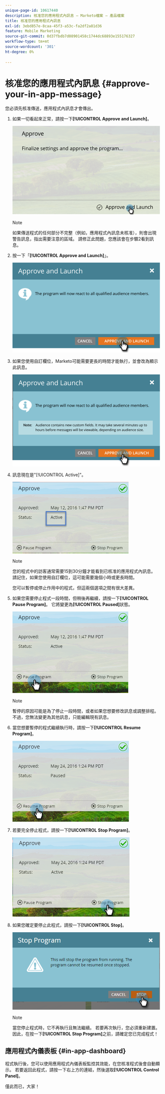 ```yaml
---
unique-page-id: 10617440
description: 核准您的應用程式內訊息 — Marketo檔案 — 產品檔案
title: 核准您的應用程式內訊息
exl-id: 3ebd857e-8caa-45f3-a53c-fa2df2a81d36
feature: Mobile Marketing
source-git-commit: 0d37fbdb7d08901458c1744dc68893e155176327
workflow-type: tm+mt
source-wordcount: '301'
ht-degree: 0%

---
```


# 核准您的應用程式內訊息 {#approve-your-in-app-message}

您必須先核准傳送，應用程式內訊息才會傳出。

1. 如果一切看起來正常，請按一下&#x200B;**[!UICONTROL Approve and Launch]**。

   ![](assets/pasted-image-at-2016-05-31-02-08-pm-281-29.png)

   >[!NOTE]
   >
   >如果傳送程式的任何部分不完整（例如，應用程式內訊息未核准），則會出現警告訊息，指出需要注意的區域。 請修正此問題，您應該會在步驟2看到訊息。

1. 按一下「**[!UICONTROL Approve and Launch]**」。

   ![](assets/pasted-image-at-2016-05-31-02-08-pm.png)

1. 如果您使用自訂欄位，Marketo可能需要更長的時間才能執行，並會改為顯示此訊息。

   ![](assets/pasted-image-at-2016-05-31-02-09-pm.png)

1. 訊息現在是&quot;[!UICONTROL Active]&quot;。

   ![](assets/image2016-5-12-13-3a49-3a5.png)

   >[!NOTE]
   >
   >您的程式中的訪客通常需要15到30分鐘才能看到已核准的應用程式內訊息。 請記住，如果您使用自訂欄位，這可能需要幾個小時或更長時間。

   您可以暫停或停止作用中的程式，但這兩個選項之間有很大差異。

1. 如果您需要停止程式一段時間，但稍後再繼續，請按一下&#x200B;**[!UICONTROL Pause Program]**。 它將變更為&#x200B;**[!UICONTROL Paused]**&#x200B;狀態。

   ![](assets/image2016-5-12-13-3a50-3a26.png)

   >[!NOTE]
   >
   >暫停的原因可能是為了停止一段時間，或者如果您想要修改訊息或調整排程。 不過，您無法變更為其他訊息，只能編輯現有訊息。

1. 當您想要暫停的程式繼續執行時，請按一下&#x200B;**[!UICONTROL Resume Program]**。

   ![](assets/image2016-5-24-13-3a26-3a43.png)

1. 若要完全停止程式，請按一下&#x200B;**[!UICONTROL Stop Program]**。

   ![](assets/image2016-5-24-13-3a29-3a35.png)

1. 如果您確定要停止此程式，請按一下&#x200B;**[!UICONTROL Stop]**。

   ![](assets/image2016-5-24-13-3a31-3a22.png)

   >[!NOTE]
   >
   >當您停止程式時，它不再執行且無法繼續。 若要再次執行，您必須重新建置。 因此，在按一下&#x200B;**[!UICONTROL Stop Program]**&#x200B;之前，請確定您已完成程式！

## 應用程式內儀表板 {#in-app-dashboard}

程式執行後，您可以使用應用程式內儀表板監控其效能，在您核准程式後會自動顯示。 若要返回此程式，請按一下右上方的連結，然後選取&#x200B;**[!UICONTROL Control Panel]**。

僅此而已，大家！
